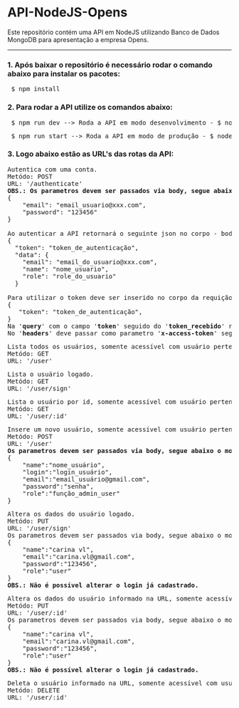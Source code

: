 # API-NodeJS-Opens
Este repositório contém uma API em NodeJS utilizando Banco de Dados MongoDB para apresentação a empresa Opens.

<hr>

### 1. Após baixar o repositório é necessário rodar o comando abaixo para instalar os pacotes:
<pre> $ npm install</pre>

### 2. Para rodar a API utilize os comandos abaixo:
<pre> $ npm run dev --> Roda a API em modo desenvolvimento - $ nodemon bin/server.js</pre>
<pre> $ npm run start --> Roda a API em modo de produção - $ node bin/server.js</pre>

### 3. Logo abaixo estão as URL's das rotas da API:

<pre>
Autentica com uma conta.
Metódo: POST
URL: '/authenticate'
<strong>OBS.: Os parametros devem ser passados via body, segue abaixo o modelo json: </strong>
{
	"email": "email_usuario@xxx.com",
	"password": "123456"
}

Ao autenticar a API retornará o seguinte json no corpo - body, da resposta:
{
  "token": "token_de_autenticação",
  "data": {
    "email": "email_do_usuario@xxx.com",
    "name": "nome_usuario",
    "role": "role_do_usuario"
  }

Para utilizar o token deve ser inserido no corpo da requição em formato json:
{
   "token": "token_de_autenticação",
}
Na '<strong>query</strong>' com o campo '<strong>token</strong>' seguido do '<strong>token_recebido</strong>' recebido na autenticação.
No '<strong>headers</strong>' deve passar como parametro '<strong>x-access-token</strong>' seguido do '<strong>token_recebido</strong>' recebido na autenticação.
</pre>

<pre>
Lista todos os usuários, somente acessível com usuário pertencente a role admin.
Metódo: GET
URL: '/user'
</pre>

<pre>
Lista o usuário logado.
Metódo: GET
URL: '/user/sign'
</pre>

<pre>
Lista o usuário por id, somente acessível com usuário pertencente a role admin, em :id deve ser substituído pelo id do usuário.
Metódo: GET
URL: '/user/:id'
</pre>

<pre>
Insere um novo usuário, somente acessível com usuário pertencente a role admin.
Metódo: POST
URL: '/user'
<strong>Os parametros devem ser passados via body, segue abaixo o modelo json:</strong>
{
	"name":"nome_usuário",
	"login":"login_usuário",
	"email":"email_usuário@gmail.com",
	"password":"senha",
	"role":"função_admin_user"
}
</pre>

<pre>
Altera os dados do usuário logado.
Metódo: PUT
URL: '/user/sign'
Os parametros devem ser passados via body, segue abaixo o modelo json:
{
	"name":"carina vl",
	"email":"carina.vl@gmail.com",
	"password":"123456",
	"role":"user"
}
<strong>OBS.: Não é possível alterar o login já cadastrado.</strong>
</pre>

<pre>
Altera os dados do usuário informado na URL, somente acessível com usuário pertencente a role admin, em :id deve ser substituído pelo id do usuário.
Metódo: PUT
URL: '/user/:id'
Os parametros devem ser passados via body, segue abaixo o modelo json:
{
	"name":"carina vl",
	"email":"carina.vl@gmail.com",
	"password":"123456",
	"role":"user"
}
<strong>OBS.: Não é possível alterar o login já cadastrado.</strong>
</pre>

<pre>
Deleta o usuário informado na URL, somente acessível com usuário pertencente a role admin, em :id deve ser substituído pelo id do usuário.
Metódo: DELETE
URL: '/user/:id'
</pre>

